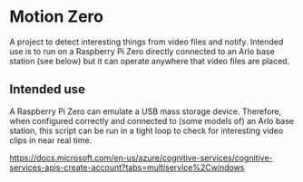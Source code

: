 # Motion Zero

A project to detect interesting things from video files and notify. Intended use is to run on a Raspberry Pi Zero directly connected to an Arlo base station (see below) but it can operate anywhere that video files are placed.

## Intended use

A Raspberry Pi Zero can emulate a USB mass storage device. Therefore, when configured correctly and connected to (some models of) an Arlo base station, this script can be run in a tight loop to check for interesting video clips in near real time.

https://docs.microsoft.com/en-us/azure/cognitive-services/cognitive-services-apis-create-account?tabs=multiservice%2Cwindows